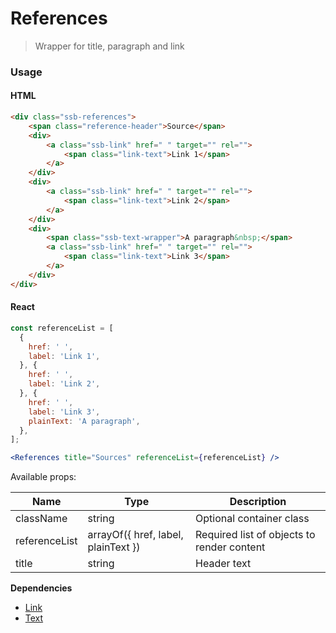 References
========

> Wrapper for title, paragraph and link
### Usage


#### HTML

```html
<div class="ssb-references">
    <span class="reference-header">Source</span>
    <div>
        <a class="ssb-link" href=" " target="" rel="">
            <span class="link-text">Link 1</span>
        </a>
    </div>
    <div>
        <a class="ssb-link" href=" " target="" rel="">
            <span class="link-text">Link 2</span>
        </a>
    </div>
    <div>
        <span class="ssb-text-wrapper">A paragraph&nbsp;</span>
        <a class="ssb-link" href=" " target="" rel="">
            <span class="link-text">Link 3</span>
        </a>
    </div>
</div>
```

#### React

```jsx harmony
const referenceList = [
  {
    href: ' ',
    label: 'Link 1',
  }, {
    href: ' ',
    label: 'Link 2',
  }, {
    href: ' ',
    label: 'Link 3',
    plainText: 'A paragraph',
  },
];

<References title="Sources" referenceList={referenceList} />
```

Available props:

| Name       | Type           | Description  |
| ---------- | ------------- | ----- |
| className   | string | Optional container class|
| referenceList | arrayOf({ href, label, plainText }) | Required list of objects to render content |
| title | string| Header text |

__Dependencies__
 - [Link](../Link)
 - [Text](../Title)
